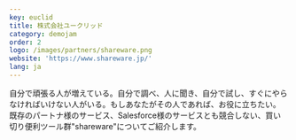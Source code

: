 ```yaml
---
key: euclid
title: 株式会社ユークリッド
category: demojam
order: 2
logo: /images/partners/shareware.png
website: 'https://www.shareware.jp/'
lang: ja
---
```

自分で頑張る人が増えている。自分で調べ、人に聞き、自分で試し、すぐにやらなければいけない人がいる。もしあなたがその人であれば、お役に立ちたい。
既存のパートナ様のサービス、Salesforce様のサービスとも競合しない、買い切り便利ツール群"shareware"についてご紹介します。